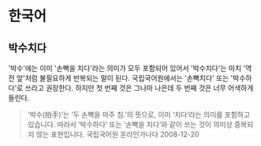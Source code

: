 # 한국어

## 박수치다

'박수'에는 이미 '손뼉을 치다'라는 의미가 모두 포함되어 있어서 '박수치다'는 마치 '역전 앞'처럼 불필요하게 반복되는 말이 된다. 국립국어원에서는 '손뼉치다' 또는 '박수하다'로 쓰라고 권장한다. 하지만 첫 번째 것은 그나마 나은데 두 번째 것은 너무 어색하게 들린다.

> ‘박수(拍手)’는 ‘두 손뼉을 마주 침.’의 뜻으로, 이미 ‘치다’라는 의미를 포함하고 있습니다. 따라서 ‘박수하다’ 또는 ‘손뼉을 치다’와 같이 쓰는 것이 의미상 중복되지 않는 표현입니다.
> 국립국어원 온라인가나다 2008-12-20
